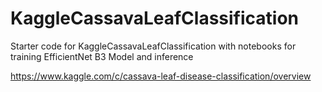 # KaggleCassavaLeafClassification
Starter code for KaggleCassavaLeafClassification with notebooks for training EfficientNet B3 Model and inference

https://www.kaggle.com/c/cassava-leaf-disease-classification/overview
